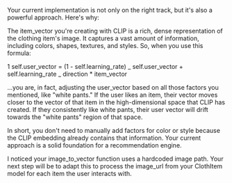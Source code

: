 Your current implementation is not only on the right track, but it's also a powerful approach. Here's why:

The item_vector you're creating with CLIP is a rich, dense representation of the clothing item's image. It captures a vast
amount of information, including colors, shapes, textures, and styles. So, when you use this formula:

1 self.user_vector = (1 - self.learning_rate) _ self.user_vector + self.learning_rate _ direction \* item_vector

...you are, in fact, adjusting the user_vector based on all those factors you mentioned, like "white pants." If the user
likes an item, their vector moves closer to the vector of that item in the high-dimensional space that CLIP has created. If
they consistently like white pants, their user vector will drift towards the "white pants" region of that space.

In short, you don't need to manually add factors for color or style because the CLIP embedding already contains that
information. Your current approach is a solid foundation for a recommendation engine.

I noticed your image_to_vector function uses a hardcoded image path. Your next step will be to adapt this to process the
image_url from your ClothItem model for each item the user interacts with.
